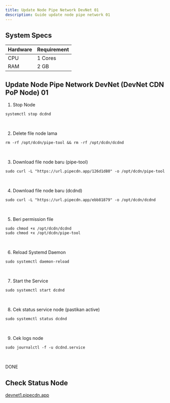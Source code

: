 ```yaml
---
title: Update Node Pipe Network DevNet 01
description: Guide update node pipe network 01
---
```


## System Specs
| Hardware  |	Requirement |
|-----------|---------------|
| CPU	      | 1 Cores     |
| RAM	      | 2 GB        |


## Update Node Pipe Network DevNet (DevNet CDN PoP Node) 01

1. Stop Node

```
systemctl stop dcdnd
```
</br>

2. Delete file node lama

```
rm -rf /opt/dcdn/pipe-tool && rm -rf /opt/dcdn/dcdnd
```
</br>

3. Download file node baru (pipe-tool)

```
sudo curl -L "https://url.pipecdn.app/126d1d80" -o /opt/dcdn/pipe-tool
```
</br>

4. Download file node baru (dcdnd)

```
sudo curl -L "https://url.pipecdn.app/ebb81879" -o /opt/dcdn/dcdnd
```
</br>

5. Beri permission file

```
sudo chmod +x /opt/dcdn/dcdnd
sudo chmod +x /opt/dcdn/pipe-tool
```
</br>

6. Reload Systemd Daemon

```
sudo systemctl daemon-reload
```
</br>

7. Start the Service

```
sudo systemctl start dcdnd
```
</br>

8. Cek status service node (pastikan active)

```
sudo systemctl status dcdnd
```
</br>

9. Cek logs node

```
sudo journalctl -f -u dcdnd.service
```
</br>

DONE

## Check Status Node
<a href="https://devnet1.pipecdn.app/" target="_blank" rel="noopener noreferrer">devnet1.pipecdn.app</a>